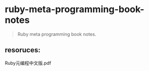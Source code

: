 # ruby-meta-programming-book-notes
> Ruby meta programming book notes.

## resoruces:
Ruby元编程中文版.pdf